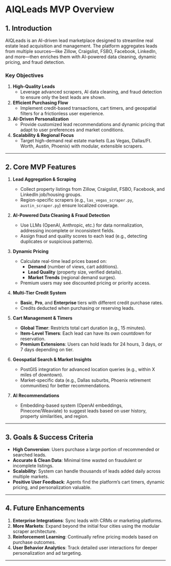 # AIQLeads MVP Overview

## 1. Introduction
AIQLeads is an AI-driven lead marketplace designed to streamline real estate lead acquisition and management. The platform aggregates leads from multiple sources—like Zillow, Craigslist, FSBO, Facebook, LinkedIn, and more—then enriches them with AI-powered data cleaning, dynamic pricing, and fraud detection.

### Key Objectives
1. **High-Quality Leads**  
   - Leverage advanced scrapers, AI data cleaning, and fraud detection to ensure only the best leads are shown.
2. **Efficient Purchasing Flow**  
   - Implement credit-based transactions, cart timers, and geospatial filters for a frictionless user experience.
3. **AI-Driven Personalization**  
   - Provide customized lead recommendations and dynamic pricing that adapt to user preferences and market conditions.
4. **Scalability & Regional Focus**  
   - Target high-demand real estate markets (Las Vegas, Dallas/Ft. Worth, Austin, Phoenix) with modular, extensible scrapers.

---

## 2. Core MVP Features

1. **Lead Aggregation & Scraping**  
   - Collect property listings from Zillow, Craigslist, FSBO, Facebook, and LinkedIn job/housing groups.  
   - Region-specific scrapers (e.g., `las_vegas_scraper.py`, `austin_scraper.py`) ensure localized coverage.

2. **AI-Powered Data Cleaning & Fraud Detection**  
   - Use LLMs (OpenAI, Anthropic, etc.) for data normalization, addressing incomplete or inconsistent fields.  
   - Assign fraud and quality scores to each lead (e.g., detecting duplicates or suspicious patterns).

3. **Dynamic Pricing**  
   - Calculate real-time lead prices based on:
     - **Demand** (number of views, cart additions).  
     - **Lead Quality** (property size, verified details).  
     - **Market Trends** (regional demand surges).  
   - Premium users may see discounted pricing or priority access.

4. **Multi-Tier Credit System**  
   - **Basic**, **Pro**, and **Enterprise** tiers with different credit purchase rates.  
   - Credits deducted when purchasing or reserving leads.

5. **Cart Management & Timers**  
   - **Global Timer**: Restricts total cart duration (e.g., 15 minutes).  
   - **Item-Level Timers**: Each lead can have its own countdown for reservation.  
   - **Premium Extensions**: Users can hold leads for 24 hours, 3 days, or 7 days depending on tier.

6. **Geospatial Search & Market Insights**  
   - PostGIS integration for advanced location queries (e.g., within X miles of downtown).  
   - Market-specific data (e.g., Dallas suburbs, Phoenix retirement communities) for better recommendations.

7. **AI Recommendations**  
   - Embedding-based system (OpenAI embeddings, Pinecone/Weaviate) to suggest leads based on user history, property similarities, and region.

---

## 3. Goals & Success Criteria

- **High Conversion**: Users purchase a large portion of recommended or searched leads.  
- **Accurate & Clean Data**: Minimal time wasted on fraudulent or incomplete listings.  
- **Scalability**: System can handle thousands of leads added daily across multiple markets.  
- **Positive User Feedback**: Agents find the platform’s cart timers, dynamic pricing, and personalization valuable.

---

## 4. Future Enhancements

1. **Enterprise Integrations**: Sync leads with CRMs or marketing platforms.  
2. **More Markets**: Expand beyond the initial four cities using the modular scraper architecture.  
3. **Reinforcement Learning**: Continually refine pricing models based on purchase outcomes.  
4. **User Behavior Analytics**: Track detailed user interactions for deeper personalization and ad targeting.

---
